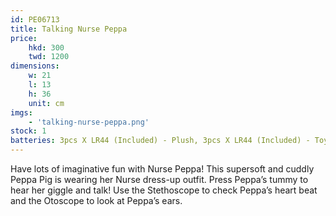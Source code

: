 ```yaml
---
id: PE06713
title: Talking Nurse Peppa
price:
    hkd: 300
    twd: 1200
dimensions:
    w: 21
    l: 13
    h: 36
    unit: cm
imgs: 
    - 'talking-nurse-peppa.png'
stock: 1
batteries: 3pcs X LR44 (Included) - Plush, 3pcs X LR44 (Included) - Toy
---
```

Have lots of imaginative fun with Nurse Peppa! This supersoft and cuddly Peppa Pig is wearing her Nurse dress-up outfit. Press Peppa’s tummy to hear her giggle and talk! Use the Stethoscope to check Peppa’s heart beat and the Otoscope to look at Peppa’s ears.